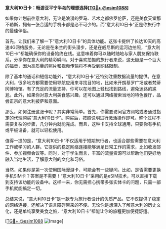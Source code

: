 **意大利10日卡：畅游亚平宁半岛的理想选择[[TG💪+ @esim1088](https://t.me/s/esim1088)]**

如果你计划前往意大利，无论是浪漫的罗马、艺术之都佛罗伦萨，还是美食天堂那不勒斯，拥有一张合适的手机卡都是必不可少的。而“意大利10日卡”正是你旅行中的最佳伴侣。

首先，让我们来了解一下“意大利10日卡”的具体功能。这张卡提供了长达10天的高速4G网络服务，无论是在米兰的街头漫步，还是在威尼斯的运河边拍照，“意大利10日卡”都能确保你的设备始终在线。这意味着你可以随时随地与家人朋友保持联系，分享你在意大利的精彩瞬间。对于喜欢拍摄的旅行者来说，这无疑是一个巨大的福音，因为高质量的照片和视频传输将不再受到网络限制。

除了基本的通话和短信功能外，“意大利10日卡”还特别注重数据流量的提供。在意大利，很多地方都需要使用导航应用来寻找目的地，比如米开朗基罗广场或者梵蒂冈博物馆。有了充足的流量支持，你可以在地图上轻松找到路线，避免迷路的尴尬。此外，如果你对意大利美食感兴趣，还可以通过网络搜索当地的特色餐厅，品尝正宗的意大利披萨和意面。

那么，如何注册这张卡呢？其实非常简单。首先，你需要访问官方网站或者通过指定的代理购买“意大利10日卡”。购买后，按照说明进行激活操作即可。整个过程不需要复杂的步骤，几分钟内就能完成。而且，这种卡支持全球通用，只要你有手机或平板设备，就可以轻松使用。

值得一提的是，“意大利10日卡”不仅适用于短期旅行者，也适合那些需要在意大利工作或学习的人群。它提供的稳定网络连接能够满足日常工作的需求，比如收发邮件、参加视频会议等。同时，对于学生而言，丰富的流量资源可以帮助他们更好地融入当地生活，了解意大利的文化和习俗。

当然，如果你是第一次使用国际漫游卡，可能会有一些疑问。比如，是否需要更换手机SIM卡？答案是不需要！“意大利10日卡”采用的是eSIM技术，可以直接下载到支持该功能的设备中。这样一来，你无需担心携带多张实体卡的问题，只需一部手机就能搞定一切。

总结来说，“意大利10日卡”是一款专为旅行者设计的优质产品。它不仅提供了稳定的网络连接，还解决了语言障碍带来的不便。无论你是想深入了解意大利的历史文化，还是单纯享受美食之旅，“意大利10日卡”都能让你的旅程更加便捷舒适。

[[TG💪+ @esim1088](https://t.me/s/esim1088) ![Image](https://i.postimg.cc/4NQfJmqS/Snipaste-2025-05-13-00-14-12.png)]